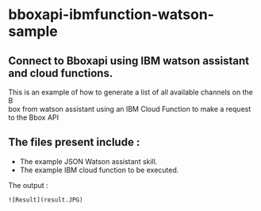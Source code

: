 
# bboxapi-ibmfunction-watson-sample

## Connect to Bboxapi using IBM watson assistant and cloud functions.
This is an example of how to generate a list of all available channels on the B\
box from watson assistant using an IBM Cloud Function to make a request to the Bbox API

## The files  present include :
* The example JSON Watson assistant skill.
* The example IBM cloud function	to be executed.

The output :
```
![Result](result.JPG)
```
